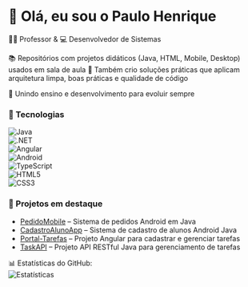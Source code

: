 # 👋 Olá, eu sou o Paulo Henrique  

👨‍🏫 Professor & 💻 Desenvolvedor de Sistemas  

📚 Repositórios com projetos didáticos (Java, HTML, Mobile, Desktop) usados em sala de aula
🚀 Também crio soluções práticas que aplicam arquitetura limpa, boas práticas e qualidade de código

🌱 Unindo ensino e desenvolvimento para evoluir sempre  

### 🚀 Tecnologias  

![Java](https://img.shields.io/badge/Java-ED8B00?style=for-the-badge&logo=openjdk&logoColor=white)  
![.NET](https://img.shields.io/badge/.NET-512BD4?style=for-the-badge&logo=dotnet&logoColor=white)  
![Angular](https://img.shields.io/badge/Angular-DD0031?style=for-the-badge&logo=angular&logoColor=white)  
![Android](https://img.shields.io/badge/Android-3DDC84?style=for-the-badge&logo=android&logoColor=white)  
![TypeScript](https://img.shields.io/badge/TypeScript-3178C6?style=for-the-badge&logo=typescript&logoColor=white)  
![HTML5](https://img.shields.io/badge/HTML5-E34F26?style=for-the-badge&logo=html5&logoColor=white)  
![CSS3](https://img.shields.io/badge/CSS3-1572B6?style=for-the-badge&logo=css3&logoColor=white)  

### 📂 Projetos em destaque
- [PedidoMobile](https://github.com/paulohpssantos/pedidomobile) – Sistema de pedidos Android em Java
- [CadastroAlunoApp](https://github.com/paulohpssantos/CadastroAlunoApp) – Sistema de cadastro de alunos Android Java  
- [Portal-Tarefas](https://github.com/paulohpssantos/portal-tarefas) – Projeto Angular para cadastrar e gerenciar tarefas
- [TaskAPI](https://github.com/paulohpssantos/TaskAPI) – Projeto API RESTful Java para gerenciamento de tarefas 

📊 Estatísticas do GitHub:  
![Estatísticas](https://github-readme-stats.vercel.app/api?username=paulohpssantos&show_icons=true&theme=dracula)  
